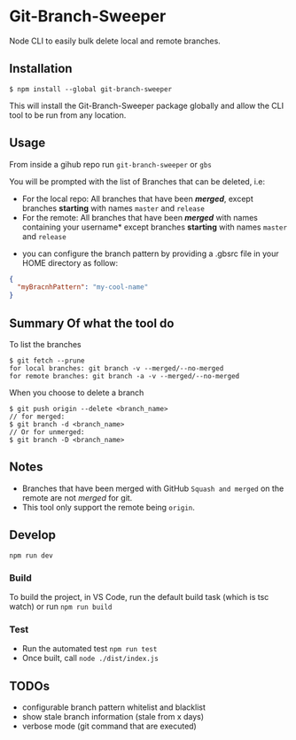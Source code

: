 # Git-Branch-Sweeper

Node CLI to easily bulk delete local and remote branches.

## Installation

```
$ npm install --global git-branch-sweeper
```

This will install the Git-Branch-Sweeper package globally and allow the CLI tool to be run from any location.

## Usage

From inside a gihub repo run `git-branch-sweeper` or `gbs`

You will be prompted with the list of Branches that can be deleted, i.e:

- For the local repo: All branches that have been _**merged**_, except branches **starting** with names `master` and `release`
- For the remote: All branches that have been _**merged**_ with names containing your username\* except branches **starting** with names `master` and `release`

* you can configure the branch pattern by providing a .gbsrc file in your HOME directory as follow:

```json
{
  "myBracnhPattern": "my-cool-name"
}
```

## Summary Of what the tool do

To list the branches

```
$ git fetch --prune
for local branches: git branch -v --merged/--no-merged
for remote branches: git branch -a -v --merged/--no-merged
```

When you choose to delete a branch

```
$ git push origin --delete <branch_name>
// for merged:
$ git branch -d <branch_name>
// Or for unmerged:
$ git branch -D <branch_name>
```

## Notes

- Branches that have been merged with GitHub `Squash and merged` on the remote are not _merged_ for git.
- This tool only support the remote being `origin`.

## Develop

`npm run dev`

### Build

To build the project, in VS Code, run the default build task (which is tsc watch)
or run `npm run build`

### Test

- Run the automated test `npm run test`
- Once built, call `node ./dist/index.js`

## TODOs

- configurable branch pattern whitelist and blacklist
- show stale branch information (stale from x days)
- verbose mode (git command that are executed)
